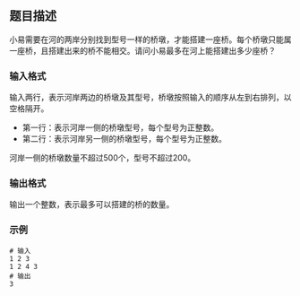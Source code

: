 ## 题目描述

小易需要在河的两岸分别找到型号一样的桥墩，才能搭建一座桥。每个桥墩只能属一座桥，且搭建出来的桥不能相交。请问小易最多在河上能搭建出多少座桥？

### 输入格式

输入两行，表示河岸两边的桥墩及其型号，桥墩按照输入的顺序从左到右排列，以空格隔开。

- 第一行：表示河岸一侧的桥墩型号，每个型号为正整数。
- 第二行：表示河岸另一侧的桥墩型号，每个型号为正整数。

河岸一侧的桥墩数量不超过500个，型号不超过200。

### 输出格式

输出一个整数，表示最多可以搭建的桥的数量。

### 示例

```shell
# 输入
1 2 3
1 2 4 3
# 输出
3
```
